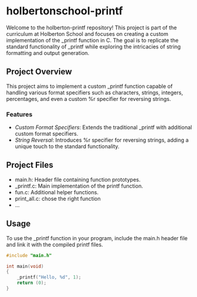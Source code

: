 # holbertonschool-printf

Welcome to the holberton-printf repository! This project is part of the curriculum at Holberton School and focuses on creating a custom implementation of the _printf function in C. The goal is to replicate the standard functionality of _printf while exploring the intricacies of string formatting and output generation.

## Project Overview

This project aims to implement a custom _printf function capable of handling various format specifiers such as characters, strings, integers, percentages, and even a custom %r specifier for reversing strings.

### Features

- *Custom Format Specifiers*: Extends the traditional _printf with additional custom format specifiers.
- *String Reversal*: Introduces %r specifier for reversing strings, adding a unique touch to the standard functionality.

## Project Files

- main.h: Header file containing function prototypes.
- _printf.c: Main implementation of the printf function.
- fun.c: Additional helper functions.
- print_all.c: chose the right function
- ...

## Usage

To use the _printf function in your program, include the main.h header file and link it with the compiled printf files.

```c
#include "main.h"

int main(void)
{
    _printf("Hello, %d", 1);
    return (0);
}